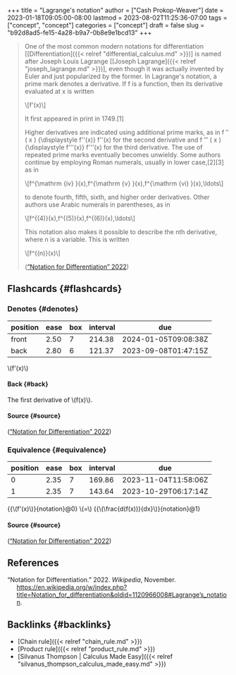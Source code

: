 +++
title = "Lagrange's notation"
author = ["Cash Prokop-Weaver"]
date = 2023-01-18T09:05:00-08:00
lastmod = 2023-08-02T11:25:36-07:00
tags = ["concept", "concept"]
categories = ["concept"]
draft = false
slug = "b92d8ad5-fe15-4a28-b9a7-0b8e9e1bcd13"
+++

> One of the most common modern notations for differentiation [[Differentiation]({{< relref "differential_calculus.md" >}})] is named after Joseph Louis Lagrange [[Joseph Lagrange]({{< relref "joseph_lagrange.md" >}})], even though it was actually invented by Euler and just popularized by the former. In Lagrange's notation, a prime mark denotes a derivative. If f is a function, then its derivative evaluated at x is written
>
> \\[f'(x)\\]
>
> It first appeared in print in 1749.[1]
>
> Higher derivatives are indicated using additional prime marks, as in f ″ ( x ) {\displaystyle f''(x)} f''(x) for the second derivative and f ‴ ( x ) {\displaystyle f'''(x)} f'''(x) for the third derivative. The use of repeated prime marks eventually becomes unwieldy. Some authors continue by employing Roman numerals, usually in lower case,[2][3] as in
>
> \\[f^{\mathrm {iv} }(x),f^{\mathrm {v} }(x),f^{\mathrm {vi} }(x),\ldots\\]
>
> to denote fourth, fifth, sixth, and higher order derivatives. Other authors use Arabic numerals in parentheses, as in
>
> \\[f^{(4)}(x),f^{(5)}(x),f^{(6)}(x),\ldots\\]
>
> This notation also makes it possible to describe the nth derivative, where n is a variable. This is written
>
> \\[f^{(n)}(x)\\]
>
> (<a href="#citeproc_bib_item_1">“Notation for Differentiation” 2022</a>)


## Flashcards {#flashcards}


### Denotes {#denotes}

| position | ease | box | interval | due                  |
|----------|------|-----|----------|----------------------|
| front    | 2.50 | 7   | 214.38   | 2024-01-05T09:08:38Z |
| back     | 2.80 | 6   | 121.37   | 2023-09-08T01:47:15Z |

\\(f'(x)\\)


#### Back {#back}

The first derivative of \\(f(x)\\).


#### Source {#source}

(<a href="#citeproc_bib_item_1">“Notation for Differentiation” 2022</a>)


### Equivalence {#equivalence}

| position | ease | box | interval | due                  |
|----------|------|-----|----------|----------------------|
| 0        | 2.35 | 7   | 169.86   | 2023-11-04T11:58:06Z |
| 1        | 2.35 | 7   | 143.64   | 2023-10-29T06:17:14Z |

{{\\(f'(x)\\)}{notation}@0} \\(=\\) {{\\(\frac{d(f(x))}{dx}\\)}{notation}@1}


#### Source {#source}

(<a href="#citeproc_bib_item_1">“Notation for Differentiation” 2022</a>)

## References

<style>.csl-entry{text-indent: -1.5em; margin-left: 1.5em;}</style><div class="csl-bib-body">
  <div class="csl-entry"><a id="citeproc_bib_item_1"></a>“Notation for Differentiation.” 2022. <i>Wikipedia</i>, November. <a href="https://en.wikipedia.org/w/index.php?title=Notation_for_differentiation&oldid=1120966008#Lagrangeʼs_notation">https://en.wikipedia.org/w/index.php?title=Notation_for_differentiation&#38;oldid=1120966008#Lagrange’s_notation</a>.</div>
</div>


## Backlinks {#backlinks}

-   [Chain rule]({{< relref "chain_rule.md" >}})
-   [Product rule]({{< relref "product_rule.md" >}})
-   [Silvanus Thompson | Calculus Made Easy]({{< relref "silvanus_thompson_calculus_made_easy.md" >}})
